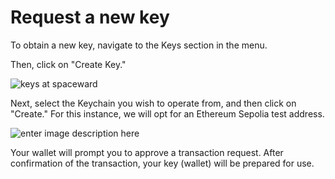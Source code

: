 ﻿---
sidebar_position: 6
---

# Request a new key

To obtain a new key, navigate to the Keys section in the menu.

Then, click on "Create Key."

![keys at spaceward](https://i.ibb.co/vkwf2GD/keygeneration.png)

Next, select the Keychain you wish to operate from, and then click on "Create." For this instance, we will opt for an Ethereum Sepolia test address.

![enter image description here](https://i.ibb.co/X32ZnVC/createkey.png)

Your wallet will prompt you to approve a transaction request. After confirmation of the transaction, your key (wallet) will be prepared for use.